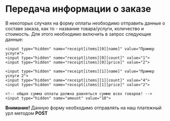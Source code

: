 # Передача информации о заказе

В некоторых случаях на форму оплаты необходимо отправить данные о составе заказа, как то - название товара/услуги, количество и стоимость. Для этого необходимо включить в запрос следующие данные:

```text
<input type="hidden" name="receipt[items][0][name]" value="Пример услуги">
<input type="hidden" name="receipt[items][0][count]" value="1">
<input type="hidden" name="receipt[items][0][price]" value="2">

<input type="hidden" name="receipt[items][1][name]" value="Пример услуги 2">
<input type="hidden" name="receipt[items][1][count]" value="4">
<input type="hidden" name="receipt[items][1][price]" value="2">

<!-- общая сумма оплаты должна равняться сумме всех товаров! -->
<input type="hidden" name="amount" value="10">
```

**Внимание!** Данную форму необходимо отправлять на наш платежный урл методом **POST**

